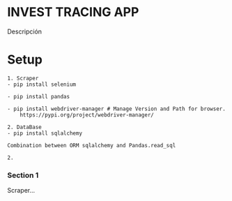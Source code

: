 # INVEST TRACING APP

Descripción

# Setup

    1. Scraper
    - pip install selenium

    - pip install pandas

    - pip install webdriver-manager # Manage Version and Path for browser.
        https://pypi.org/project/webdriver-manager/

    2. DataBase
    - pip install sqlalchemy

    Combination between ORM sqlalchemy and Pandas.read_sql

    2.

### Section 1

Scraper...
